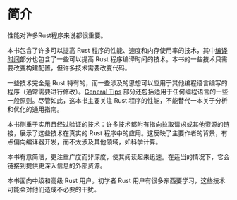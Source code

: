 # 简介

性能对许多Rust程序来说都很重要。

本书包含了许多可以提高 Rust 程序的性能、速度和内存使用率的技术，其中[编译时间]部分也包含了一些可以提高 Rust 程序编译时间的技术。本书的一些技术只需要改变构建配置，但许多技术需要改变代码。

[编译时间]: compile-times_zh.md

一些技术完全是 Rust 特有的，而一些涉及的思想可以应用于其他编程语言编写的程序（通常需要进行修改）。[General Tips] 部分还包括适用于任何编程语言的一些一般原则。尽管如此，这本书主要关注 Rust 程序的性能，不能替代一本关于分析和优化的通用指南。

[General Tips]: general-tips_zh.md

本书侧重于实用且经过验证的技术：许多技术都附有指向拉取请求或其他资源的链接，展示了这些技术在真实的 Rust 程序中的应用。这反映了主要作者的背景，有点偏向编译器开发，而不太涉及其他领域，如科学计算。

本书有意简洁，更注重广度而非深度，使其阅读起来迅速。在适当的情况下，它会链接到提供更深入信息的外部资源。

本书面向中级和高级 Rust 用户。初学者 Rust 用户有很多东西要学习，这些技术可能会对他们造成不必要的干扰。